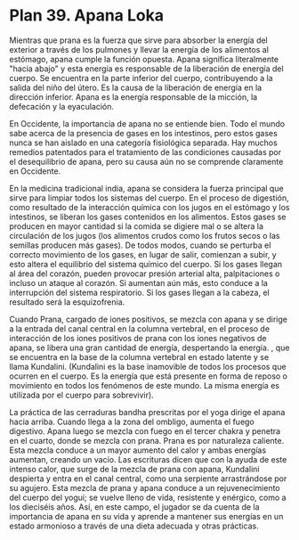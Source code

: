 # Plan 39. Apana Loka

Mientras que prana es la fuerza que sirve para absorber la energía del exterior a través de los pulmones y llevar la energía de los alimentos al estómago, apana cumple la función opuesta. Apana significa literalmente "hacia abajo" y esta energía es responsable de la liberación de energía del cuerpo. Se encuentra en la parte inferior del cuerpo, contribuyendo a la salida del niño del útero. Es la causa de la liberación de energía en la dirección inferior. Apana es la energía responsable de la micción, la defecación y la eyaculación.

En Occidente, la importancia de apana no se entiende bien. Todo el mundo sabe acerca de la presencia de gases en los intestinos, pero estos gases nunca se han aislado en una categoría fisiológica separada. Hay muchos remedios patentados para el tratamiento de las condiciones causadas por el desequilibrio de apana, pero su causa aún no se comprende claramente en Occidente.

En la medicina tradicional india, apana se considera la fuerza principal que sirve para limpiar todos los sistemas del cuerpo. En el proceso de digestión, como resultado de la interacción química con los jugos en el estómago y los intestinos, se liberan los gases contenidos en los alimentos. Estos gases se producen en mayor cantidad si la comida se digiere mal o se altera la circulación de los jugos (los alimentos crudos como los frutos secos o las semillas producen más gases). De todos modos, cuando se perturba el correcto movimiento de los gases, en lugar de salir, comienzan a subir, y esto altera el equilibrio del sistema químico del cuerpo. Si los gases llegan al área del corazón, pueden provocar presión arterial alta, palpitaciones o incluso un ataque al corazón. Si aumentan aún más, esto conduce a la interrupción del sistema respiratorio. Si los gases llegan a la cabeza, el resultado será la esquizofrenia.

Cuando Prana, cargado de iones positivos, se mezcla con apana y se dirige a la entrada del canal central en la columna vertebral, en el proceso de interacción de los iones positivos de prana con los iones negativos de apana, se libera una gran cantidad de energía, despertando la energía. , que se encuentra en la base de la columna vertebral en estado latente y se llama Kundalini. (Kundalini es la base inamovible de todos los procesos que ocurren en el cuerpo. Es la energía que está presente en forma de reposo o movimiento en todos los fenómenos de este mundo. La misma energía es utilizada por el cuerpo para sobrevivir).

La práctica de las cerraduras bandha prescritas por el yoga dirige el apana hacia arriba. Cuando llega a la zona del ombligo, aumenta el fuego digestivo. Apana luego se mezcla con fuego en el tercer chakra y penetra en el cuarto, donde se mezcla con prana. Prana es por naturaleza caliente. Esta mezcla conduce a un mayor aumento del calor y ambas energías aumentan, creando un vacío. Las escrituras dicen que con la ayuda de este intenso calor, que surge de la mezcla de prana con apana, Kundalini despierta y entra en el canal central, como una serpiente arrastrándose por su agujero. Esta mezcla de prana y apana conduce a un rejuvenecimiento del cuerpo del yogui; se vuelve lleno de vida, resistente y enérgico, como a los dieciséis años. Así, en este campo, el jugador se da cuenta de la importancia de apana en su vida y aprende a mantener sus energías en un estado armonioso a través de una dieta adecuada y otras prácticas.
